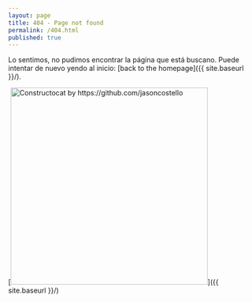 ```yaml
---
layout: page
title: 404 - Page not found
permalink: /404.html
published: true
---
```


Lo sentimos, no pudimos encontrar la página  que está buscano. Puede intentar de nuevo yendo al inicio: [back to the homepage]({{ site.baseurl }}/).

[<img src="{{ site.baseurl }}/images/404.jpg" alt="Constructocat by https://github.com/jasoncostello" style="width: 400px;"/>]({{ site.baseurl }}/)
